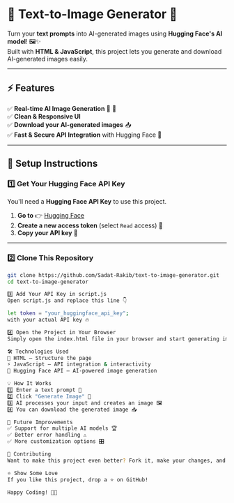 # 🎨 Text-to-Image Generator 🚀

Turn your **text prompts** into AI-generated images using **Hugging Face's AI model**! 🖼️✨  
Built with **HTML & JavaScript**, this project lets you generate and download AI-generated images easily.  

---

## ⚡ Features  
✅ **Real-time AI Image Generation** 🧠 🎨  
✅ **Clean & Responsive UI**   
✅ **Download your AI-generated images** 📥  
✅ **Fast & Secure API Integration** with Hugging Face 🤖  

---

## 🔧 Setup Instructions

### **1️⃣ Get Your Hugging Face API Key**
You'll need a **Hugging Face API Key** to use this project.  
1. **Go to** 👉 [Hugging Face](https://huggingface.co/settings/tokens)  
2. **Create a new access token** (select `Read` access) 🔑  
3. **Copy your API key** 📝  

---


### **2️⃣ Clone This Repository**
```bash
git clone https://github.com/Sadat-Rakib/text-to-image-generator.git
cd text-to-image-generator

3️⃣ Add Your API Key in script.js
Open script.js and replace this line 👇

let token = "your_huggingface_api_key";
with your actual API key 🔥

4️⃣ Open the Project in Your Browser
Simply open the index.html file in your browser and start generating images! 🌟

🛠️ Technologies Used
🚀 HTML – Structure the page
⚡ JavaScript – API integration & interactivity
🤖 Hugging Face API – AI-powered image generation

💡 How It Works
1️⃣ Enter a text prompt 📝
2️⃣ Click "Generate Image" 🎨
3️⃣ AI processes your input and creates an image 🖼️
4️⃣ You can download the generated image 📥

🚀 Future Improvements
✅ Support for multiple AI models 🏆
✅ Better error handling ⚠️
✅ More customization options 🎛️

🤝 Contributing
Want to make this project even better? Fork it, make your changes, and submit a pull request! 💙

⭐ Show Some Love
If you like this project, drop a ⭐ on GitHub!

Happy Coding! 🚀🔥
